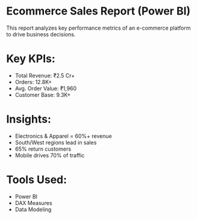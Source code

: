 
# Ecommerce Sales Report (Power BI)
This report analyzes key performance metrics of an e-commerce platform to drive business decisions.

# Key KPIs:
- Total Revenue: ₹2.5 Cr+
- Orders: 12.8K+
- Avg. Order Value: ₹1,960
- Customer Base: 9.3K+

# Insights:
- Electronics & Apparel = 60%+ revenue
- South/West regions lead in sales
- 65% return customers
- Mobile drives 70% of traffic

# Tools Used:
- Power BI
- DAX Measures
- Data Modeling
